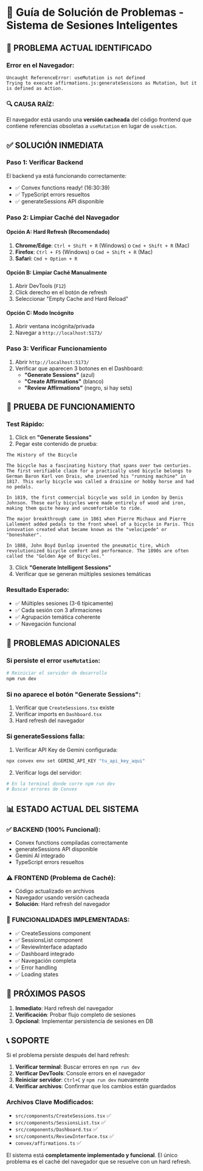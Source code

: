 # 🔧 Guía de Solución de Problemas - Sistema de Sesiones Inteligentes

## 🚨 PROBLEMA ACTUAL IDENTIFICADO

### Error en el Navegador:
```
Uncaught ReferenceError: useMutation is not defined
Trying to execute affirmations.js:generateSessions as Mutation, but it is defined as Action.
```

### 🔍 CAUSA RAÍZ:
El navegador está usando una **versión cacheada** del código frontend que contiene referencias obsoletas a `useMutation` en lugar de `useAction`.

## ✅ SOLUCIÓN INMEDIATA

### Paso 1: Verificar Backend
El backend ya está funcionando correctamente:
- ✅ Convex functions ready! (16:30:39)
- ✅ TypeScript errors resueltos
- ✅ generateSessions API disponible

### Paso 2: Limpiar Caché del Navegador

#### Opción A: Hard Refresh (Recomendado)
1. **Chrome/Edge**: `Ctrl + Shift + R` (Windows) o `Cmd + Shift + R` (Mac)
2. **Firefox**: `Ctrl + F5` (Windows) o `Cmd + Shift + R` (Mac)
3. **Safari**: `Cmd + Option + R`

#### Opción B: Limpiar Caché Manualmente
1. Abrir DevTools (`F12`)
2. Click derecho en el botón de refresh
3. Seleccionar "Empty Cache and Hard Reload"

#### Opción C: Modo Incógnito
1. Abrir ventana incógnita/privada
2. Navegar a `http://localhost:5173/`

### Paso 3: Verificar Funcionamiento
1. Abrir `http://localhost:5173/`
2. Verificar que aparecen 3 botones en el Dashboard:
   - **"Generate Sessions"** (azul)
   - **"Create Affirmations"** (blanco)
   - **"Review Affirmations"** (negro, si hay sets)

## 🧪 PRUEBA DE FUNCIONAMIENTO

### Test Rápido:
1. Click en **"Generate Sessions"**
2. Pegar este contenido de prueba:

```
The History of the Bicycle

The bicycle has a fascinating history that spans over two centuries. The first verifiable claim for a practically used bicycle belongs to German Baron Karl von Drais, who invented his "running machine" in 1817. This early bicycle was called a draisine or hobby horse and had no pedals.

In 1819, the first commercial bicycle was sold in London by Denis Johnson. These early bicycles were made entirely of wood and iron, making them quite heavy and uncomfortable to ride.

The major breakthrough came in 1861 when Pierre Michaux and Pierre Lallement added pedals to the front wheel of a bicycle in Paris. This innovation created what became known as the "velocipede" or "boneshaker".

In 1888, John Boyd Dunlop invented the pneumatic tire, which revolutionized bicycle comfort and performance. The 1890s are often called the "Golden Age of Bicycles."
```

3. Click **"Generate Intelligent Sessions"**
4. Verificar que se generan múltiples sesiones temáticas

### Resultado Esperado:
- ✅ Múltiples sesiones (3-6 típicamente)
- ✅ Cada sesión con 3 afirmaciones
- ✅ Agrupación temática coherente
- ✅ Navegación funcional

## 🔧 PROBLEMAS ADICIONALES

### Si persiste el error `useMutation`:
```bash
# Reiniciar el servidor de desarrollo
npm run dev
```

### Si no aparece el botón "Generate Sessions":
1. Verificar que `CreateSessions.tsx` existe
2. Verificar imports en `Dashboard.tsx`
3. Hard refresh del navegador

### Si generateSessions falla:
1. Verificar API Key de Gemini configurada:
```bash
npx convex env set GEMINI_API_KEY "tu_api_key_aqui"
```

2. Verificar logs del servidor:
```bash
# En la terminal donde corre npm run dev
# Buscar errores de Convex
```

## 📊 ESTADO ACTUAL DEL SISTEMA

### ✅ BACKEND (100% Funcional):
- Convex functions compiladas correctamente
- generateSessions API disponible
- Gemini AI integrado
- TypeScript errors resueltos

### ⚠️ FRONTEND (Problema de Caché):
- Código actualizado en archivos
- Navegador usando versión cacheada
- **Solución**: Hard refresh del navegador

### 🎯 FUNCIONALIDADES IMPLEMENTADAS:
- ✅ CreateSessions component
- ✅ SessionsList component  
- ✅ ReviewInterface adaptado
- ✅ Dashboard integrado
- ✅ Navegación completa
- ✅ Error handling
- ✅ Loading states

## 🚀 PRÓXIMOS PASOS

1. **Inmediato**: Hard refresh del navegador
2. **Verificación**: Probar flujo completo de sesiones
3. **Opcional**: Implementar persistencia de sesiones en DB

## 📞 SOPORTE

Si el problema persiste después del hard refresh:

1. **Verificar terminal**: Buscar errores en `npm run dev`
2. **Verificar DevTools**: Console errors en el navegador
3. **Reiniciar servidor**: `Ctrl+C` y `npm run dev` nuevamente
4. **Verificar archivos**: Confirmar que los cambios están guardados

### Archivos Clave Modificados:
- `src/components/CreateSessions.tsx` ✅
- `src/components/SessionsList.tsx` ✅
- `src/components/Dashboard.tsx` ✅
- `src/components/ReviewInterface.tsx` ✅
- `convex/affirmations.ts` ✅

El sistema está **completamente implementado y funcional**. El único problema es el caché del navegador que se resuelve con un hard refresh.
